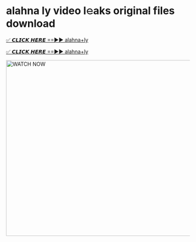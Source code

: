 # alahna ly video l𝚎aks original files download

<p><a href="https://mediafirer.com/alahna+ly&ref=titik" rel="nofollow">✅ 𝘾𝙇𝙄𝘾𝙆 𝙃𝙀𝙍𝙀 ==►► alahna+ly</a></p>

<p><a href="https://mediafirer.com/alahna+ly&ref=titik" rel="nofollow">✅ 𝘾𝙇𝙄𝘾𝙆 𝙃𝙀𝙍𝙀 ==►► alahna+ly</a></p>

<p><a rel="nofollow" title="WATCH NOW" href="https://mediafirer.com/alahna+ly&ref=titik"><img border="alahna+ly" height="480" width="854" title="WATCH NOW" alt="WATCH NOW" src="https://i.imgur.com/WiGg2rx.gif"></a></p>